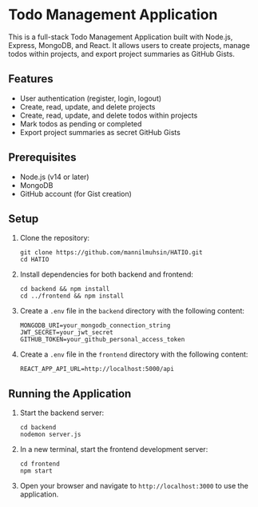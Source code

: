 # Todo Management Application

This is a full-stack Todo Management Application built with Node.js, Express, MongoDB, and React. It allows users to create projects, manage todos within projects, and export project summaries as GitHub Gists.

## Features

- User authentication (register, login, logout)
- Create, read, update, and delete projects
- Create, read, update, and delete todos within projects
- Mark todos as pending or completed
- Export project summaries as secret GitHub Gists

## Prerequisites

- Node.js (v14 or later)
- MongoDB
- GitHub account (for Gist creation)

## Setup

1. Clone the repository:
   ```
   git clone https://github.com/mannilmuhsin/HATIO.git
   cd HATIO
   ```

2. Install dependencies for both backend and frontend:
   ```
   cd backend && npm install
   cd ../frontend && npm install
   ```

3. Create a `.env` file in the `backend` directory with the following content:
   ```
   MONGODB_URI=your_mongodb_connection_string
   JWT_SECRET=your_jwt_secret
   GITHUB_TOKEN=your_github_personal_access_token
   ```

4. Create a `.env` file in the `frontend` directory with the following content:
   ```
   REACT_APP_API_URL=http://localhost:5000/api
   ```

## Running the Application

1. Start the backend server:
   ```
   cd backend
   nodemon server.js
   ```

2. In a new terminal, start the frontend development server:
   ```
   cd frontend
   npm start
   ```

3. Open your browser and navigate to `http://localhost:3000` to use the application.


